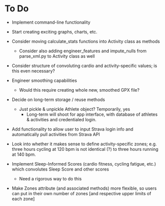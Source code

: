# To Do

- Implement command-line functionality


- Start creating exciting graphs, charts, etc.


- Consider moving calculate_stats functions into Activity class as methods
    - Consider also adding engineer_features and impute_nulls from parse_xml.py to Activity class as well


- Consider structure of convoluting cardio and activity-specific values; is this even necessary?


- Engineer smoothing capabilities
    - Would this require creating whole new, smoothed GPX file?


- Decide on long-term storage / reuse methods
    - Just pickle & unpickle Athlete object? Temporarily, yes
        - Long-term will shoot for app interface, with database of athletes & activities and credentialed login.


- Add functionality to allow user to input Strava login info and automatically pull activities from Strava API


- Look into whether it makes sense to define activity-specific zones; e.g. three hours cycling at 120 bpm is not identical (?) to three hours running at 140 bpm.


- Implement Sleep-Informed Scores (cardio fitness, cycling fatigue, etc.) which convolutes Sleep Score and other scores
    - Need a rigorous way to do this


- Make Zones attribute (and associated methods) more flexible, so users can put in their own number of zones [and respective upper limits of each zone]
